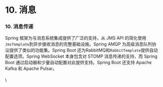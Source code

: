 # 10. 消息

### &#x20;10. 消息传递

Spring 框架为与消息系统集成提供了广泛的支持，从 JMS API 的简化使用`JmsTemplate`到异步接收消息的完整基础设施。Spring AMQP 为高级消息队列协议提供了类似的功能集。Spring Boot 还为RabbitMQ和`RabbitTemplate`提供自动配置选项。Spring WebSocket 本身包含对 STOMP 消息传递的支持，而 Spring Boot 通过启动器和少量自动配置对此提供支持。Spring Boot 还支持 Apache Kafka 和 Apache Pulsar。

####

####

####

####

####

####

####

####

\
